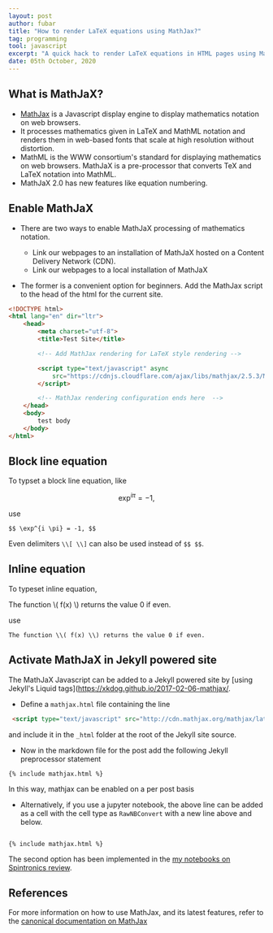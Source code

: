 ```yaml
---
layout: post
author: fubar
title: "How to render LaTeX equations using MathJax?"
tag: programming
tool: javascript
excerpt: "A quick hack to render LaTeX equations in HTML pages using MathJaX"
date: 05th October, 2020
---
```


## What is MathJaX?

- [MathJax](https://www.mathjax.org/) is a Javascript display engine to display mathematics notation on web browsers.
- It processes mathematics given in LaTeX and MathML notation and renders them in web-based fonts that scale at high resolution without distortion.
- MathML is the WWW consortium's standard for displaying mathematics on web browsers. MathJaX is a pre-processor that converts TeX and LaTeX notation into MathML.
- MathJaX 2.0 has new features like equation numbering.

## Enable MathJaX

- There are two ways to enable MathJaX processing of mathematics notation.
  - Link our webpages to an installation of MathJaX hosted on a Content Delivery Network (CDN).
  - Link our webpages to a local installation of MathJaX

- The former is a convenient option for beginners. Add the MathJax script to the head of the html for the current site.

```html
<!DOCTYPE html>
<html lang="en" dir="ltr">
    <head>
        <meta charset="utf-8">
        <title>Test Site</title>

        <!-- Add MathJax rendering for LaTeX style rendering -->

        <script type="text/javascript" async
			src="https://cdnjs.cloudflare.com/ajax/libs/mathjax/2.5.3/MathJax.js?config=TeX-MML-AM_CHTML">
		</script>

        <!-- MathJax rendering configuration ends here  -->
    </head>
    <body>
        test body        
    </body>
</html>
```

## Block line equation

To typset a block line equation, like

$$ \exp^{i \pi} = -1, $$

use

    $$ \exp^{i \pi} = -1, $$

Even delimiters `\\[ \\]` can also be used instead of `$$ $$`.

## Inline equation

To typeset inline equation,

The function \\( f(x) \\) returns the value 0 if even.

use

    The function \\( f(x) \\) returns the value 0 if even.

## Activate MathJaX in Jekyll powered site

The MathJaX Javascript can be added to a Jekyll powered site by [using Jekyll's Liquid tags](https://xkdog.github.io/2017-02-06-mathjax/.

- Define a `mathjax.html` file containing the line

```html
 <script type="text/javascript" src="http://cdn.mathjax.org/mathjax/latest/MathJax.js?config=default"></script>
```
and include it in the `_html` folder at the root of the Jekyll site source.

- Now in the markdown file for the post add the following Jekyll preprocessor statement

```jekyll
{% include mathjax.html %}
```
In this way, mathjax can be enabled on a per post basis

- Alternatively, if you use a jupyter notebook, the above line can be added as a cell with the cell type as `RawNBConvert` with a new line above and below.

```jekyll

{% include mathjax.html %}

```

The second option has been implemented in the [my notebooks on Spintronics review](https://baalkikhaal.github.io/Spintronics/).


## References

For more information on how to use MathJax, and its latest features, refer to the [canonical documentation on MathJax](https://docs.mathjax.org/en/v2.5-latest/index.html)